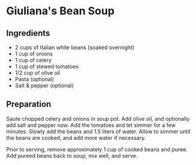 # Giuliana's Bean Soup

## Ingredients

* 2 cups of Italian white beans (soaked overnight)
* 1 cup of onions
* 1 cup of celery
* 1 cup of stewed tomatoes
* 1/2 cup of olive oil
* Pasta (optional)
* Salt & pepper (optional)

## Preparation

Saute chopped celery and onions in soup pot. Add olive oil, and optionally add salt and pepper now. Add the tomatoes and let simmer for a few minutes. Slowly add the beans and 1.5 liters of water. Allow to simmer until the beans are cooked, and add more water if necessary.

Prior to serving, remove approximately 1 cup of cooked beans and puree. Add pureed beans back to soup, mix well, and serve.

